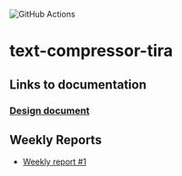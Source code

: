 ![GitHub Actions](https://github.com/VoxBorealis/text_compressor_tira/workflows/CI/badge.svg)

# text-compressor-tira


## Links to documentation

### [Design document](https://github.com/VoxBorealis/text_compressor_tira/blob/main/Documentation/design_document.md)

## Weekly Reports

* [Weekly report #1](https://github.com/VoxBorealis/text_compressor_tira/blob/main/Documentation/Weekly%20Reports/weekly_report_1.md)
